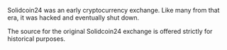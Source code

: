 Solidcoin24 was an early cryptocurrency exchange.  Like many from that era, it was hacked and eventually shut down.

The source for the original Solidcoin24 exchange is offered strictly for historical purposes.  
